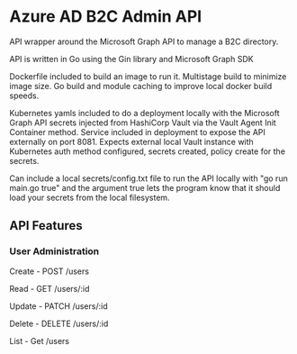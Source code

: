 # Azure AD B2C Admin API

API wrapper around the Microsoft Graph API to manage a B2C directory.

API is written in Go using the Gin library and Microsoft Graph SDK

Dockerfile included to build an image to run it. Multistage build to minimize image size. Go build and module caching to improve local docker build speeds.

Kubernetes yamls included to do a deployment locally with the Microsoft Graph API secrets injected from HashiCorp Vault via the Vault Agent Init Container method. Service included in deployment to expose the API externally on port 8081. Expects external local Vault instance with Kubernetes auth method configured, secrets created, policy create for the secrets.

Can include a local secrets/config.txt file to run the API locally with "go run main.go true" and the argument true lets the program know that it should load your secrets from the local filesystem.

## API Features

### User Administration

Create - POST /users

Read - GET /users/:id

Update - PATCH /users/:id

Delete - DELETE /users/:id

List - Get /users